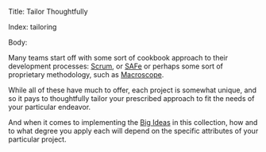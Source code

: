 Title: Tailor Thoughtfully

Index: tailoring

Body:

Many teams start off with some sort of cookbook approach to their development processes: [Scrum][], or [SAFe][] or perhaps some sort of proprietary methodology, such as [Macroscope][].

While all of these have much to offer, each project is somewhat unique, and so it pays to thoughtfully tailor your prescribed approach to fit the needs of your particular endeavor.

And when it comes to implementing the [Big Ideas][big-ideas] in this collection, how and to what degree you apply each will depend on the specific attributes of your particular project.

[big-ideas]: index.html
[macroscope]: https://en.wikipedia.org/wiki/Macroscope_(methodology_suite)
[safe]: http://scaledagileframework.com
[scrum]: https://en.wikipedia.org/wiki/Scrum_(software_development)
